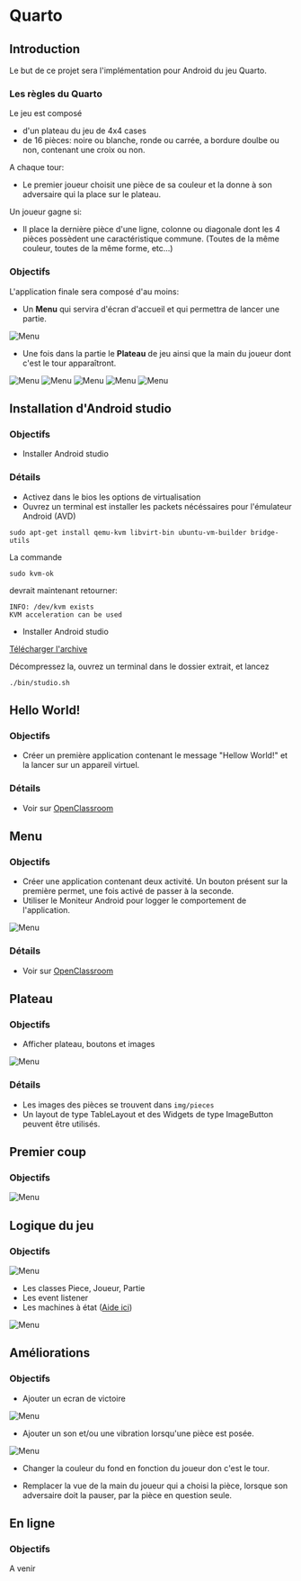 # Quarto

## Introduction

Le but de ce projet sera l'implémentation pour Android du jeu Quarto.

### Les règles du Quarto

Le jeu est composé

 * d'un plateau du jeu de 4x4 cases
 * de 16 pièces: noire ou blanche, ronde ou carrée, a bordure doulbe ou non, contenant une croix ou non.

A chaque tour:

 * Le premier joueur choisit une pièce de sa couleur et la donne à son adversaire qui la place sur le plateau.

Un joueur gagne si:

 * Il place la dernière pièce d'une ligne, colonne ou diagonale dont les 4 pièces possèdent une caractéristique commune. (Toutes de la même couleur, toutes de la même forme, etc...) 

### Objectifs

L'application finale sera composé d'au moins:

 * Un **Menu** qui servira d'écran d'accueil et qui permettra de lancer une partie.

![Menu](img/doc/Menu.png)

 * Une fois dans la partie le **Plateau** de jeu ainsi que la main du joueur dont c'est le tour apparaîtront.

![Menu](img/doc/Debut.png)
![Menu](img/doc/Pick.png)
![Menu](img/doc/Place.png)
![Menu](img/doc/Coup.png)
![Menu](img/doc/Fin.png)



## Installation d'Android studio

### Objectifs

 * Installer Android studio

### Détails

 * Activez dans le bios les options de virtualisation
 * Ouvrez un terminal est installer les packets nécéssaires pour l'émulateur Android (AVD)
```
sudo apt-get install qemu-kvm libvirt-bin ubuntu-vm-builder bridge-utils
```
La commande

```
sudo kvm-ok
```
devrait maintenant retourner:
```
INFO: /dev/kvm exists
KVM acceleration can be used
```
 * Installer Android studio

[Télécharger l'archive](https://developer.android.com/studio/index.html)

Décompressez la, ouvrez un terminal dans le dossier extrait, et lancez
```
./bin/studio.sh
```


## Hello World!

### Objectifs

 * Créer un première application contenant le message "Hellow World!" et la lancer sur un appareil virtuel.

### Détails

 * Voir sur [OpenClassroom](https://openclassrooms.com/courses/developpez-une-application-pour-android/)

## Menu

### Objectifs

 * Créer une application contenant deux activité. Un bouton présent sur la première permet, une fois activé de passer à la seconde.
 * Utiliser le Moniteur Android pour logger le comportement de l'application.

![Menu](img/doc/Menu.png)

### Détails

 * Voir sur [OpenClassroom](https://openclassrooms.com/courses/developpez-une-application-pour-android/)


## Plateau

### Objectifs

 * Afficher plateau, boutons et images

![Menu](img/doc/Debut.png)

### Détails

 * Les images des pièces se trouvent dans `img/pieces`
 * Un layout de type TableLayout et des Widgets de type ImageButton peuvent être utilisés.

## Premier coup

### Objectifs
![Menu](img/doc/Pick.png)


## Logique du jeu

### Objectifs

![Menu](img/doc/Coup.png)

 * Les classes Piece, Joueur, Partie
 * Les event listener
 * Les machines à état ([Aide ici](Machine.md))

![Menu](img/doc/FSM.png)

## Améliorations

### Objectifs

 * Ajouter un ecran de victoire

![Menu](img/doc/Coup.png)

 * Ajouter un son et/ou une vibration lorsqu'une pièce est posée.

![Menu](img/doc/Fin.png)

 * Changer la couleur du fond en fonction du joueur don c'est le tour.

 * Remplacer la vue de la main du joueur qui a choisi la pièce, lorsque son adversaire doit la pauser, par la pièce en question seule.

## En ligne

### Objectifs

A venir


